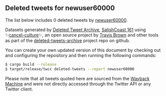 ## Deleted tweets for newuser60000

The list below includes 0 deleted tweets by
[newuser60000](https://twitter.com/newuser60000).



Datasets generated by [Deleted Tweet Archive](https://twitter.com/deletedtweet161), 
[SalishCoast 161](https://twitter.com/SalishCoastA) using 
✨[cancel-culture](https://github.com/travisbrown/cancel-culture)✨, an open source project by 
[Travis Brown](https://twitter.com/travisbrown) and other tools as part of the 
[deleted-tweets-archive](https://github.com/salcoast/deleted-tweets-archive/) project repo on github.

You can create your own updated version of this document by checking out and configuring the
repository and then running the following commands:

```bash
$ cargo build --release
$ target/release/twcc deleted-tweets --report newuser60000
```

Please note that all tweets quoted here are sourced from the
[Wayback Machine](https://web.archive.org) and were not directly accessed through the Twitter API or
any Twitter client.

